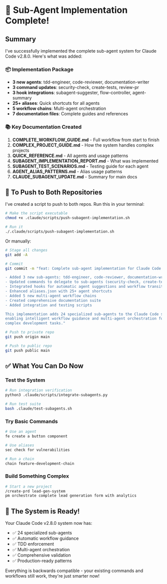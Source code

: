 # 🚀 Sub-Agent Implementation Complete!

## Summary

I've successfully implemented the complete sub-agent system for Claude Code v2.8.0. Here's what was added:

### 📦 Implementation Package
- **3 new agents**: tdd-engineer, code-reviewer, documentation-writer
- **3 command updates**: security-check, create-tests, review-pr
- **3 hook integrations**: subagent-suggester, flow-controller, agent-summary
- **25+ aliases**: Quick shortcuts for all agents
- **5 workflow chains**: Multi-agent orchestration
- **7 documentation files**: Complete guides and references

### 📚 Key Documentation Created
1. **COMPLETE_WORKFLOW_GUIDE.md** - Full workflow from start to finish
2. **COMPLEX_PROJECT_GUIDE.md** - How the system handles complex projects
3. **QUICK_REFERENCE.md** - All agents and usage patterns
4. **SUBAGENT_IMPLEMENTATION_REPORT.md** - What was implemented
5. **SUBAGENT_TEST_SCENARIOS.md** - Testing guide for each agent
6. **AGENT_ALIAS_PATTERNS.md** - Alias usage patterns
7. **CLAUDE_SUBAGENT_UPDATE.md** - Summary for main docs

## 🔧 To Push to Both Repositories

I've created a script to push to both repos. Run this in your terminal:

```bash
# Make the script executable
chmod +x .claude/scripts/push-subagent-implementation.sh

# Run it
./.claude/scripts/push-subagent-implementation.sh
```

Or manually:

```bash
# Stage all changes
git add -A

# Commit
git commit -m "feat: Complete sub-agent implementation for Claude Code v2.8.0

- Added 3 new sub-agents: tdd-engineer, code-reviewer, documentation-writer
- Updated commands to delegate to sub-agents (security-check, create-tests, review-pr)
- Integrated hooks for automatic agent suggestions and workflow transitions
- Enhanced aliases.json with 25+ agent shortcuts
- Added 5 new multi-agent workflow chains
- Created comprehensive documentation suite
- Added integration and testing scripts

This implementation adds 24 specialized sub-agents to the Claude Code system,
enabling intelligent workflow guidance and multi-agent orchestration for
complex development tasks."

# Push to private repo
git push origin main

# Push to public repo
git push public main
```

## ✅ What You Can Do Now

### Test the System
```bash
# Run integration verification
python3 .claude/scripts/integrate-subagents.py

# Run test suite
bash .claude/test-subagents.sh
```

### Try Basic Commands
```bash
# Use an agent
fe create a button component

# Use aliases
sec check for vulnerabilities

# Run a chain
chain feature-development-chain
```

### Build Something Complex
```bash
# Start a new project
/create-prd lead-gen-system
pm orchestrate complete lead generation form with analytics
```

## 🎯 The System is Ready!

Your Claude Code v2.8.0 system now has:
- ✅ 24 specialized sub-agents
- ✅ Automatic workflow guidance
- ✅ TDD enforcement
- ✅ Multi-agent orchestration
- ✅ Comprehensive validation
- ✅ Production-ready patterns

Everything is backwards compatible - your existing commands and workflows still work, they're just smarter now!

